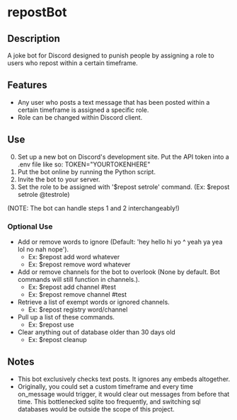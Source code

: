 # repostBot

## Description
A joke bot for Discord designed to punish people by assigning a role to users who repost within a certain timeframe.

## Features
- Any user who posts a text message that has been posted within a certain timeframe is assigned a specific role.
- Role can be changed within Discord client.

## Use
0. Set up a new bot on Discord's development site. Put the API token into a .env file like so: TOKEN="YOURTOKENHERE"
1. Put the bot online by running the Python script.
2. Invite the bot to your server.
3. Set the role to be assigned with '$repost setrole' command. (Ex: $repost setrole @testrole)

(NOTE: The bot can handle steps 1 and 2 interchangeably!)

### Optional Use
- Add or remove words to ignore (Default: 'hey hello hi yo ^ yeah ya yea lol no nah nope').
  - Ex: $repost add word whatever
  - Ex: $repost remove word whatever
- Add or remove channels for the bot to overlook (None by default. Bot commands will still function in channels.).
  - Ex: $repost add channel #test
  - Ex: $repost remove channel #test
- Retrieve a list of exempt words or ignored channels.
  - Ex: $repost registry word/channel
- Pull up a list of these commands.
  - Ex: $repost use
- Clear anything out of database older than 30 days old
  - Ex: $repost cleanup

## Notes
- This bot exclusively checks text posts. It ignores any embeds altogether.
- Originally, you could set a custom timeframe and every time on_message would trigger, it would clear out messages from before that time. This bottlenecked sqlite too frequently, and switching sql databases would be outside the scope of this project.
